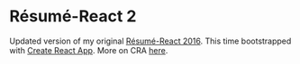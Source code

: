 # Résumé-React 2

Updated version of my original [Résumé-React 2016](https://github.com/zuqini/resume-react). This time bootstrapped with [Create React App](https://github.com/facebook/create-react-app). More on CRA [here](https://github.com/facebook/create-react-app/blob/master/packages/react-scripts/template/README.md).
